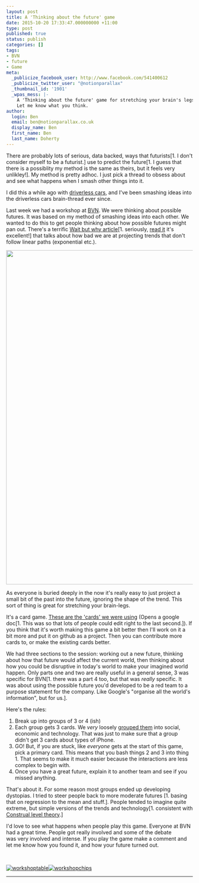 ```yaml
---
layout: post
title: A 'Thinking about the future' game
date: 2015-10-20 17:33:47.000000000 +11:00
type: post
published: true
status: publish
categories: []
tags:
- BVN
- future
- Game
meta:
  _publicize_facebook_user: http://www.facebook.com/541400612
  _publicize_twitter_user: "@notionparallax"
  _thumbnail_id: '1901'
  _wpas_mess: |-
    A 'Thinking about the future' game for stretching your brain's legs.
    Let me know what you think.
author:
  login: Ben
  email: ben@notionparallax.co.uk
  display_name: Ben
  first_name: Ben
  last_name: Doherty
---
```

<p>There are probably lots of serious, data backed, ways that futurists[1. I don't consider myself to be a futurist.] use to predict the future[1. I guess that there is a possiblity my method is the same as theirs, but it feels very unlikley!]. My method is pretty adhoc. I just pick a thread to obsess about and see what happens when I smash other things into it.</p>
<p>I did this a while ago with <a href="http://notionparallax.co.uk/?p=1419">driverless cars</a>, and I've been smashing ideas into the driverless cars brain-thread ever since.</p>
<p>Last week we had a workshop at <a href="http://www.bvn.com.au">BVN</a>. We were thinking about possible futures. It was based on my method of smashing ideas into each other. We wanted to do this to get people thinking about how possible futures might pan out. There's a terrific <a href="http://waitbutwhy.com/2015/01/artificial-intelligence-revolution-1.html">Wait but why article</a>[1. seriously, <a href="http://waitbutwhy.com/2015/01/artificial-intelligence-revolution-1.html">read it</a> it's excellent!] that talks about how bad we are at projecting trends that don't follow linear paths (exponential etc.).</p>
<p><img class="aligncenter" src="{{ site.baseurl }}/assets/Edge1.png" alt="" width="1265" height="900" /></p>
<p>As everyone is buried deeply in the now it's really easy to just project a small bit of the past into the future, ignoring the shape of the trend. This sort of thing is great for stretching your brain-legs.</p>
<p>It's a card game. <a href="https://docs.google.com/document/d/1muWA3gFVp3gyvUYHLsppSZl0DiJIvPdj4He1NB3ydcM/edit?usp=sharing">These are the 'cards' we were using</a> (Opens a google doc[1. This was so that lots of people could edit right to the last second.]). If you think that it's worth making this game a bit better then I'll work on it a bit more and put it on github as a project. Then you can contribute more cards to, or make the existing cards better.</p>
<p><!--more--></p>
<p>We had three sections to the session: working out a new future, thinking about how that future would affect the current world, then thinking about how you could be disruptive in today's world to make your imagined world happen. Only parts one and two are really useful in a general sense, 3 was specific for BVN[1. there was a part 4 too, but that was <em>really</em> specific. It was about using the possible future you'd developed to be a red team to a purpose statement for the company. Like Google's "organise all the world's information", but for us.].</p>
<p>Here's the rules:</p>
<ol>
<li>Break up into groups of 3 or 4 (ish)</li>
<li>Each group gets 3 cards. We <em>very</em> loosely <a title="the groupings" href="https://docs.google.com/spreadsheets/d/1-zBQ9adH4jNKeUtufY6mtwcCztbJ90PEdVsjcpMvz2Q/edit#gid=0">grouped them</a> into social, economic and technology. That was just to make sure that a group didn't get 3 cards about types of iPhone.</li>
<li>GO! But, if you are stuck, like <em>everyone</em> gets at the start of this game, pick a primary card. This means that you bash things 2 and 3 into thing 1. That seems to make it much easier because the interactions are less complex to begin with.</li>
<li>Once you have a great future, explain it to another team and see if you missed anything.</li>
</ol>
<p>That's about it. For some reason most groups ended up developing dystopias. I tried to steer people back to more moderate futures [1. basing that on regression to the mean and stuff.]. People tended to imagine quite extreme, but simple versions of the trends and technology[1. consistent with <a href="https://en.wikipedia.org/wiki/Construal_level_theory">Construal level theory</a>.]</p>
<p>I'd love to see what happens when people play this game. Everyone at BVN had a great time. People got really involved and some of the debate was very involved and intense. If you play the game make a comment and let me know how you found it, and how your future turned out.</p>
<p>&nbsp;</p>
<p><a href="/wordpress/wp-content/uploads/2015/09/workshoptable.jpg" rel="attachment wp-att-1899"><img class="snap" src="{{ site.baseurl }}/assets/workshoptable.jpg" alt="workshoptable" /></a><a href="/wordpress/wp-content/uploads/2015/09/workshopchips.jpg" rel="attachment wp-att-1900"><img class="snap" src="{{ site.baseurl }}/assets/workshopchips.jpg" alt="workshopchips" /></a></p>
<hr />
